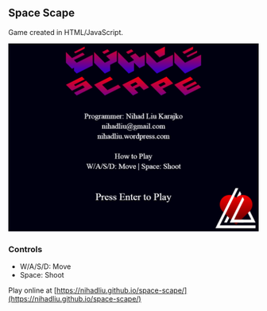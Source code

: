 ## Space Scape

Game created in HTML/JavaScript.

![](https://raw.githubusercontent.com/nihadliu/space-scape/master/screenshot.png)

### Controls

* W/A/S/D: Move
* Space: Shoot

Play online at [https://nihadliu.github.io/space-scape/](https://nihadliu.github.io/space-scape/)
